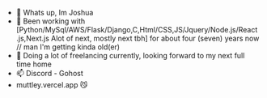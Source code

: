 - 👋 Whats up, Im Joshua
- 👀 Been working with [Python/MySql/AWS/Flask/Django,C,Html/CSS,JS/Jquery/Node.js/React.js,Next.js Alot of next, mostly next tbh] for about four (seven)  years now // man I'm getting kinda old(er)
- 🌱 Doing a lot of freelancing currently, looking forward to my next full time home
- 📫 Discord - Gohost
- muttley.vercel.app 😼
